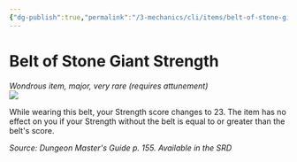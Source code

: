 ```yaml
---
{"dg-publish":true,"permalink":"/3-mechanics/cli/items/belt-of-stone-giant-strength/","tags":["ttrpg-cli/compendium/src/5e/dmg","ttrpg-cli/item/attunement/required","ttrpg-cli/item/rarity/very-rare","ttrpg-cli/item/tier/major"],"noteIcon":""}
---
```


# Belt of Stone Giant Strength
*Wondrous item, major, very rare (requires attunement)*  
![](3-Mechanics/CLI/items/img/belt-of-stone-giant-strength.webp#right)


While wearing this belt, your Strength score changes to 23. The item has no effect on you if your Strength without the belt is equal to or greater than the belt's score.

*Source: Dungeon Master's Guide p. 155. Available in the <span title='Systems Reference Document (5.1)'>SRD</span>*